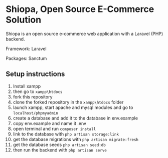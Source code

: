 # Shiopa, Open Source E-Commerce Solution
Shiopa is an open source e-commerce web application with a Laravel (PHP) backend.

Framework: Laravel

Packages: Sanctum

## Setup instructions 

1. Install xampp
2. then go to `xampp\htdocs`
3. fork this repository
4. clone the forked repository in the `xampp\htdocs` folder
5. launch xampp, start apache and mysql modules and go to `localhost/phpmyadmin`
5. create a database and add it to the database in env.example
6. copy env.example and name it .env
7. open terminal and run `composer install`
8. link to the database with `php artisan storage:link`
8. get the database migrations with `php artisan migrate:fresh`
8. get the database seeds `php artisan seed:db`
9. then run the backend with `php artisan serve`